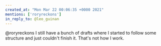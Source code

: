 ```yaml
---
created_at: "Mon Mar 22 00:06:35 +0000 2021"
mentions: ['roryreckons']
in_reply_to: @leo_guinan
---
```


@roryreckons I still have a bunch of drafts where I started to follow some structure and just couldn't finish it. That's not how I work.